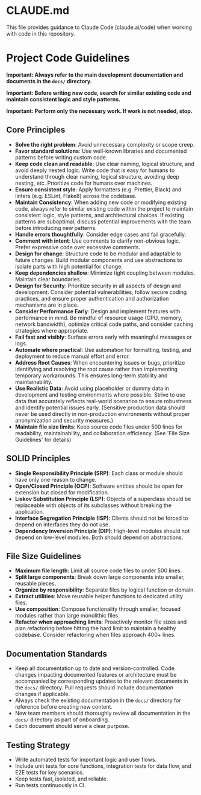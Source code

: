 # CLAUDE.md

This file provides guidance to Claude Code (claude.ai/code) when working with code in this repository.

# Project Code Guidelines

**Important: Always refer to the main development documentation and documents in the `docs/` directory.**

**Important: Before writing new code, search for similar existing code and maintain consistent logic and style patterns.**

**Important: Perform only the necessary work. If work is not needed, stop.**

## Core Principles

- **Solve the right problem**: Avoid unnecessary complexity or scope creep.
- **Favor standard solutions**: Use well-known libraries and documented patterns before writing custom code.
- **Keep code clean and readable**: Use clear naming, logical structure, and avoid deeply nested logic. Write code that is easy for humans to understand through clear naming, logical structure, avoiding deep nesting, etc. Prioritize code for humans over machines.
- **Ensure consistent style**: Apply formatters (e.g. Prettier, Black) and linters (e.g. ESLint, Flake8) across the codebase.
- **Maintain Consistency**: When adding new code or modifying existing code, always refer to similar existing code within the project to maintain consistent logic, style patterns, and architectural choices. If existing patterns are suboptimal, discuss potential improvements with the team before introducing new patterns.
- **Handle errors thoughtfully**: Consider edge cases and fail gracefully.
- **Comment with intent**: Use comments to clarify non-obvious logic. Prefer expressive code over excessive comments.
- **Design for change**: Structure code to be modular and adaptable to future changes. Build modular components and use abstractions to isolate parts with high potential for change.
- **Keep dependencies shallow**: Minimize tight coupling between modules. Maintain clear boundaries.
- **Design for Security**: Prioritize security in all aspects of design and development. Consider potential vulnerabilities, follow secure coding practices, and ensure proper authentication and authorization mechanisms are in place.
- **Consider Performance Early**: Design and implement features with performance in mind. Be mindful of resource usage (CPU, memory, network bandwidth), optimize critical code paths, and consider caching strategies where appropriate.
- **Fail fast and visibly**: Surface errors early with meaningful messages or logs.
- **Automate where practical**: Use automation for formatting, testing, and deployment to reduce manual effort and error.
- **Address Root Causes**: When encountering issues or bugs, prioritize identifying and resolving the root cause rather than implementing temporary workarounds. This ensures long-term stability and maintainability.
- **Use Realistic Data**: Avoid using placeholder or dummy data in development and testing environments where possible. Strive to use data that accurately reflects real-world scenarios to ensure robustness and identify potential issues early. (Sensitive production data should never be used directly in non-production environments without proper anonymization and security measures.)
- **Maintain file size limits**: Keep source code files under 500 lines for readability, maintainability, and collaboration efficiency. (See 'File Size Guidelines' for details)

## SOLID Principles

- **Single Responsibility Principle (SRP)**: Each class or module should have only one reason to change.
- **Open/Closed Principle (OCP)**: Software entities should be open for extension but closed for modification.
- **Liskov Substitution Principle (LSP)**: Objects of a superclass should be replaceable with objects of its subclasses without breaking the application.
- **Interface Segregation Principle (ISP)**: Clients should not be forced to depend on interfaces they do not use.
- **Dependency Inversion Principle (DIP)**: High-level modules should not depend on low-level modules. Both should depend on abstractions.

## File Size Guidelines

- **Maximum file length**: Limit all source code files to under 500 lines.
- **Split large components**: Break down large components into smaller, reusable pieces.
- **Organize by responsibility**: Separate files by logical function or domain.
- **Extract utilities**: Move reusable helper functions to dedicated utility files.
- **Use composition**: Compose functionality through smaller, focused modules rather than large monolithic files.
- **Refactor when approaching limits**: Proactively monitor file sizes and plan refactoring before hitting the hard limit to maintain a healthy codebase. Consider refactoring when files approach 400+ lines.

## Documentation Standards

- Keep all documentation up to date and version-controlled. Code changes impacting documented features or architecture must be accompanied by corresponding updates to the relevant documents in the `docs/` directory. Pull requests should include documentation changes if applicable.
- Always check the existing documentation in the `docs/` directory for reference before creating new content.
- New team members should thoroughly review all documentation in the `docs/` directory as part of onboarding.
- Each document should serve a clear purpose.

## Testing Strategy

- Write automated tests for important logic and user flows.
- Include unit tests for core functions, integration tests for data flow, and E2E tests for key scenarios.
- Keep tests fast, isolated, and reliable.
- Run tests continuously in CI.
